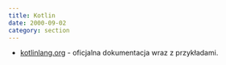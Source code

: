 ```yaml
---
title: Kotlin
date: 2000-09-02
category: section
---
```


- [kotlinlang.org] - oficjalna dokumentacja wraz z przykładami.

[kotlinlang.org]: https://kotlinlang.org/docs/reference/
